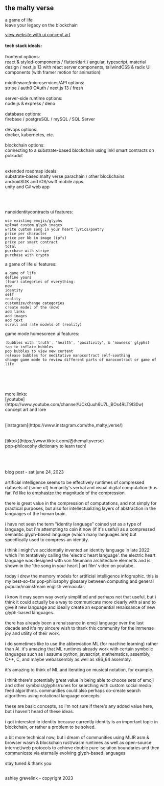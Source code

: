 ## the malty verse
a game of life 
<br>
leave your legacy on the blockchain

[view website with ui concept art](https://ashlink11.github.io)

#### tech stack ideals:
frontend options:
<br>
react & styled-components / flutter/dart / angular, typescript, material design / next.js 13 with react server components, tailwindCSS & radix UI components (with framer motion for animation)
<br>
<br>
middleware/microservices/API options:
<br>
stripe / auth0 OAuth / next.js 13 / fresh
<br>
<br>
server-side runtime options:
<br>
node.js & express / deno  
<br>
database options:
<br>
firebase / postgreSQL / mySQL / SQL Server
<br>
<br>
devops options:
<br>
docker, kubernetes, etc.
<br>
<br>
blockchain options:
<br>
connecting to a substrate-based blockchain using ink! smart contracts on polkadot
<br>
<br>
<br>
extended roadmap ideals:
<br>
substrate-based malty verse parachain / other blockchains
<br>
androidSDK and iOS/swift mobile apps
<br> 
unity and C# web app
<br>
<br>
<br>
<br>

nanoidentitycontracts ui features:
```
use existing emojis/glyphs
upload custom glyph images
write custom song in your heart lyrics/poetry
price per character
price per kb in image (ipfs)
price per smart contract
total
purchase with stripe
purchase with crypto
```

a game of life ui features:
```
a game of life
define yours
(four) categories of everything:
now
identity
self
reality
customize/change categories
create model of the (now)
add links
add images 
add text
scroll and rate models of (reality)
```

game mode homescreen ui features:
```
(bubbles with 'truth', 'health', 'positivity', & 'nowness' glyphs)
tap to inflate bubbles
pop bubbles to view new content
release bubbles for meditative nanocontract self-soothing
change game mode to review different parts of nanocontract or game of life
```
<br>
<br>
<br>
<br>
more links:
<br>
[youtube](https://www.youtube.com/channel/UCkQuuh6U7L_BOs4RLT9I30w)
<br>
concept art and lore
<br>
<br>
<br>
[instagram](https://www.instagram.com/the_malty_verse/)
<br>
<br>
<br>
[tiktok](https://www.tiktok.com/@themaltyverse)
<br>
pop-philosophy dictionary to learn tech!
<br>
<br>
<br>
<br>
<br>
blog post - sat june 24, 2023
<br>
<br>
artificial intelligence seems to be effectively runtimes of compressed datasets of (some of) humanity's verbal and visual digital computation thus far. i'd like to emphasize the magnitude of the compression. 
<br>
<br>
there is great value in the compression of computations, and not simply for practical purposes, but also for intellectualizing layers of abstraction in the languages of the human brain. 
<br>
<br>
i have not seen the term "identity language" coined yet as a type of language, but i'm attempting to coin it now (if it's useful) as a compressed semantic glyph-based language (which many languages are) but specifically used to compress an identity. 
<br>
<br>
i think i might've accidentally invented an identity language in late 2022 which i'm tentatively calling the 'electric heart language'. the electric heart language was designed with von Neumann architecture elements and is shown in the 'the song in your heart | art film' video on youtube.  
<br>
<br>
today i drew the memory models for artificial intelligence infographic. this is my best-so-far pop-philosophy glossary between computing and general popular/mainstream english vernacular.
<br>
<br>
i know it may seem way overly simplified and perhaps not that useful, but i think it could actually be a way to communicate more clearly with ai and to give it new language and ideally create an exponential renaissance of new glyph-based languages.
<br>
<br>
there has already been a renaissance in emoji language over the last decade and it's my sincere wish to thank this community for the immense joy and utility of their work.
<br>
<br>
i do sometimes like to use the abbreviation ML (for machine learning) rather than AI. it's amazing that ML runtimes already work with certain symbolic languages such as I assume python, javascript, mathematics, assembly, C++, C, and maybe webassembly as well as x86_64 assembly. 
<br>
<br>
it's amazing to think of ML and iterating on musical notation, for example.
<br>
<br>
i think there's potentially great value in being able to choose sets of emoji and other symbols/glyphs/runes for searching with custom social media feed algorithms. communities could also perhaps co-create search algorithms using notational language concepts.
<br>
<br>
these are basic concepts, so i'm not sure if there's any added value here, but i haven't heard of these ideas. 
<br>
<br>
i got interested in identity because currently identity is an important topic in blockchain, or rather a problem to be solved. 
<br>
<br>
a bit more technical now, but i dream of communities using MLIR asm & browser wasm & blockchain rust/wasm runtimes as well as open-source internet/web protocols to achieve double pure isolation boundaries and then communicate via eternally evolving glyph-based languages
<br>
<br>
stay tuned & thank you
<br>
<br>
<p>ashley grevelink - copyright 2023</p>

